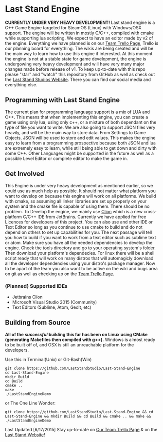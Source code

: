 # Last Stand Engine

**CURRENTLY UNDER VERY HEAVY DEVELOPMENT!** Last stand engine is a C++ Game Engine targeted for SteamOS (Linux) with Windows/OSX support. The engine will be written in mostly C/C++, compiled with cmake while supporting lua scripting. We expect to have an editor made by v2 of the engine. Everything we have planned is on our [Team Trello Page](https://trello.com/b/t2C62QjU/laststandengine-c), Trello is our planning board for everything. The wikis are being created and will be the main way to learn how to use this engine if interested. At this moment the engine is not at a stable state for game development, the engine is undergowing very heavy development and will have very many major changes made before release of v1. To keep up-to-date with this repo please "star" and "watch" this repository from GitHub as well as check out the [Last Stand Studios Website](http://laststandstudio.com). There you can find our social media and everything else.

## Programming with Last Stand Engine
The current plan for programming language support is a mix of LUA and C++. This means that when implementing this engine, you can create a game using only lua, using only c++, or a mixture of both dependant on the type of file you want to write. We are also going to support JSON files very heavily, and will be the main way to store data. From Settings to Game Objects, JSON will be used to store and edit values. This makes the engine easy to learn from a programming prospective because both JSON and lua are extremely easy to learn, while still being able to get down and dirty with some C++. Other Languages might be supported in the future as well as a possible Level Editor or complete editor to make the game in.

## Get Involved
This Engine is under very heavy development as mentioned earlier, so we could use as much help as possible. It should not matter what platform you want to develop on because this engine will work on all platforms. We build with cmake, so assuming all linker libraries are set up properly on your system and the cmake file is capable of using them. There should be no problem. To Develop the engine, we mainly use [Clion](https://www.jetbrains.com/clion/) which is a new cross-platform C/C++ IDE from JetBrains. Currently we have applied for free Licences for developers of this project. You can also use and other IDE or Text Editor so long as you continue to use cmake to build and do not depend on others to set up capabilities for you. The next passage will tell you how to build if you want to work from a text editor such as sublime text or atom. Make sure you have all the needed dependencies to develop the engine. Check the tools directory and go to your operating system's folder. Then download your platform's dependecies. For linux there will be a shell script ready that will work on many distros that will automagicly download all the developer dependencies using your distro's package manager. Now to be apart of the team you also want to be active on the wiki and bugs area on git as well as checking up on the [Team Trello Page](https://trello.com/b/t2C62QjU/laststandengine-c).

### (Planned) Supported IDEs
* Jetbrains Clion
* Microsoft Visual Studio 2015 (Community)
* Text Editors (Sublime, Atom, Gedit, etc)

## Building from Source
**All of the *successful* building this far has been on Linux using CMake (generating Makefiles then compiled with g++).** Windows is almost ready to be built off of, and OSX is still an unreachable platform for the developers.

Use this in Terminal(Unix) or Git-Bash(Win)
```
git clone https://github.com/LastStandStudio/Last-Stand-Engine
cd Last-Stand-Engine
mkdir Build
cd Build
cmake ..
make
./LastStandEngineDemo
```

or The One Line Wonder:

```
git clone https://github.com/LastStandStudio/Last-Stand-Engine && cd Last-Stand-Engine && mkdir Build && cd Build && cmake .. && make && ./LastStandEngineDemo
```
 
Last Updated [6/17/2015] Stay up-to-date on [Our Team Trello Page](https://trello.com/b/t2C62QjU/laststandengine-c) & on the [Last Stand Website](http://laststandstudio.com)!
